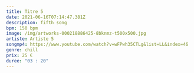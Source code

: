 ```yaml
---
title: Titre 5
date: 2021-06-16T07:14:47.381Z
description: fifth song
bpm: 150 bpm
image: /img/artworks-000218886425-8bknmz-t500x500.jpg
artiste: Artiste 5
songmp4: https://www.youtube.com/watch?v=wFPwh35CTLg&list=LL&index=46
genre: chill
prix: 25 €
duree: "03 : 20"
---
```

